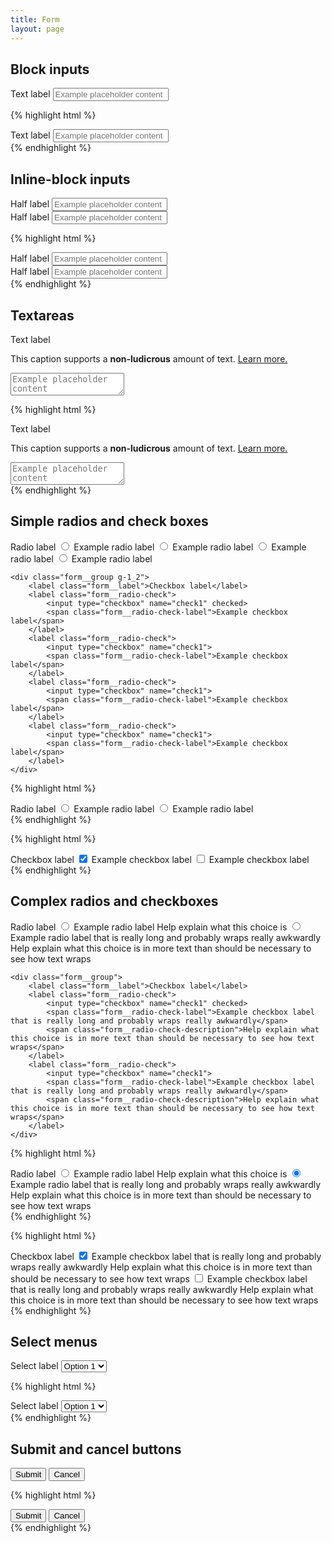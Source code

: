 ```yaml
---
title: Form
layout: page
---
```


## Block inputs

<div class="form__group">
	<label for="input1" class="form__label">Text label</label>
	<input id="input1" type="text" class="form__input" placeholder="Example placeholder content">
</div>

{% highlight html %}
<div class="form__group">
	<label for="input1" class="form__label">Text label</label>
	<input id="input1" type="text" class="form__input" placeholder="Example placeholder content">
</div>
{% endhighlight %}

## Inline-block inputs

<div class="inline-input-container">
	<div class="inline-input-grid">
		<div class="inline-input-row">
			<div class="form__group form__group--inline">
				<label for="input2" class="form__label">Half label</label>
				<input id="input2" type="text" class="form__input" placeholder="Example placeholder content">
			</div>
			<div class="form__group form__group--inline">
				<label for="input3" class="form__label">Half label</label>
				<input id="input3" type="text" class="form__input" placeholder="Example placeholder content">
			</div>
		</div>
	</div>
</div>

{% highlight html %}
<div class="inline-input-container">
	<div class="inline-input-grid">
		<div class="inline-input-row">
			<div class="form__group form__group--inline">
				<label for="input2" class="form__label">Half label</label>
				<input id="input2" type="text" class="form__input" placeholder="Example placeholder content">
			</div>
			<div class="form__group form__group--inline">
				<label for="input3" class="form__label">Half label</label>
				<input id="input3" type="text" class="form__input" placeholder="Example placeholder content">
			</div>
		</div>
	</div>
</div>
{% endhighlight %}

## Textareas

<div class="form__group">
	<label for="textarea1" class="form__label">Text label</label>
	<p class="form__description">This caption supports a <strong>non-ludicrous</strong> amount of text. <a href="#">Learn more.</a></p>
	<textarea id="textarea1" class="form__input" placeholder="Example placeholder content"></textarea>
</div>

{% highlight html %}
<div class="form__group">
	<label for="textarea1" class="form__label">Text label</label>
	<p class="form__description">This caption supports a <strong>non-ludicrous</strong> amount of text. <a href="#">Learn more.</a></p>
	<textarea id="textarea1" class="form__input" placeholder="Example placeholder content"></textarea>
</div>
{% endhighlight %}

## Simple radios and check boxes

<div class="container-full-width">
	<div class="form__group g-1_2">
		<label class="form__label">Radio label</label>
		<label class="form__radio-check">
			<input type="radio" name="radio1" checked>
			<span class="form__radio-check-label">Example radio label</span>
		</label>
		<label class="form__radio-check">
			<input type="radio" name="radio1">
			<span class="form__radio-check-label">Example radio label</span>
		</label>
		<label class="form__radio-check">
			<input type="radio" name="radio1">
			<span class="form__radio-check-label">Example radio label</span>
		</label>
		<label class="form__radio-check">
			<input type="radio" name="radio1">
			<span class="form__radio-check-label">Example radio label</span>
		</label>
	</div>

	<div class="form__group g-1_2">
		<label class="form__label">Checkbox label</label>
		<label class="form__radio-check">
			<input type="checkbox" name="check1" checked>
			<span class="form__radio-check-label">Example checkbox label</span>
		</label>
		<label class="form__radio-check">
			<input type="checkbox" name="check1">
			<span class="form__radio-check-label">Example checkbox label</span>
		</label>
		<label class="form__radio-check">
			<input type="checkbox" name="check1">
			<span class="form__radio-check-label">Example checkbox label</span>
		</label>
		<label class="form__radio-check">
			<input type="checkbox" name="check1">
			<span class="form__radio-check-label">Example checkbox label</span>
		</label>
	</div>
</div>

{% highlight html %}
<div class="form__group g-1_2">
	<label class="form__label">Radio label</label>
	<label class="form__radio-check">
		<input type="radio" name="radio1" checked>
		<span class="form__radio-check-label">Example radio label</span>
	</label>
	<label class="form__radio-check">
		<input type="radio" name="radio1">
		<span class="form__radio-check-label">Example radio label</span>
	</label>
</div>
{% endhighlight %}

{% highlight html %}
<div class="form__group g-1_2">
	<label class="form__label">Checkbox label</label>
	<label class="form__radio-check">
		<input type="checkbox" name="check1" checked>
		<span class="form__radio-check-label">Example checkbox label</span>
	</label>
	<label class="form__radio-check">
		<input type="checkbox" name="check1">
		<span class="form__radio-check-label">Example checkbox label</span>
	</label>
</div>
{% endhighlight %}

## Complex radios and checkboxes

<div class="container-full-width">
	<div class="form__group">
		<label class="form__label">Radio label</label>
		<label class="form__radio-check">
			<input type="radio" name="radio1" checked>
			<span class="form__radio-check-label">Example radio label</span>
			<span class="form__radio-check-description">Help explain what this choice is</span>
		</label>
		<label class="form__radio-check">
			<input type="radio" name="radio1" checked>
			<span class="form__radio-check-label">Example radio label that is really long and probably wraps really awkwardly</span>
			<span class="form__radio-check-description">Help explain what this choice is in more text than should be necessary to see how text wraps</span>
		</label>
	</div>

	<div class="form__group">
		<label class="form__label">Checkbox label</label>
		<label class="form__radio-check">
			<input type="checkbox" name="check1" checked>
			<span class="form__radio-check-label">Example checkbox label that is really long and probably wraps really awkwardly</span>
			<span class="form__radio-check-description">Help explain what this choice is in more text than should be necessary to see how text wraps</span>
		</label>
		<label class="form__radio-check">
			<input type="checkbox" name="check1">
			<span class="form__radio-check-label">Example checkbox label that is really long and probably wraps really awkwardly</span>
			<span class="form__radio-check-description">Help explain what this choice is in more text than should be necessary to see how text wraps</span>
		</label>
	</div>
</div>

{% highlight html %}
<div class="form__group">
	<label class="form__label">Radio label</label>
	<label class="form__radio-check">
		<input type="radio" name="radio1" checked>
		<span class="form__radio-check-label">Example radio label</span>
		<span class="form__radio-check-description">Help explain what this choice is</span>
	</label>
	<label class="form__radio-check">
		<input type="radio" name="radio1" checked>
		<span class="form__radio-check-label">Example radio label that is really long and probably wraps really awkwardly</span>
		<span class="form__radio-check-description">Help explain what this choice is in more text than should be necessary to see how text wraps</span>
	</label>
</div>
{% endhighlight %}

{% highlight html %}
<div class="form__group">
	<label class="form__label">Checkbox label</label>
	<label class="form__radio-check">
		<input type="checkbox" name="check1" checked>
		<span class="form__radio-check-label">Example checkbox label that is really long and probably wraps really awkwardly</span>
		<span class="form__radio-check-description">Help explain what this choice is in more text than should be necessary to see how text wraps</span>
	</label>
	<label class="form__radio-check">
		<input type="checkbox" name="check1">
		<span class="form__radio-check-label">Example checkbox label that is really long and probably wraps really awkwardly</span>
		<span class="form__radio-check-description">Help explain what this choice is in more text than should be necessary to see how text wraps</span>
	</label>
</div>
{% endhighlight %}

## Select menus

<div class="form__group form__group--select">
	<label for="select1" class="form__label">Select label</label>
	<select id="select1" class="form__select">
		<option>Option 1</option>
		<option>Option 2</option>
		<option>Option 3</option>
		<option>Option 4</option>
		<option>Option 5</option>
	</select>
</div>

{% highlight html %}
<div class="form__group form__group--select">
	<label for="select1" class="form__label">Select label</label>
	<select id="select1" class="form__select">
		<option>Option 1</option>
		<option>Option 2</option>
		<option>Option 3</option>
		<option>Option 4</option>
		<option>Option 5</option>
	</select>
</div>
{% endhighlight %}

## Submit and cancel buttons

<div class="form__group form__group--actions">
	<input type="submit" class="btn" value="Submit">
	<input type="button" class="btn btn--outline" value="Cancel">
</div>

{% highlight html %}
<div class="form__group form__group--actions">
	<input type="submit" class="btn" value="Submit">
	<input type="button" class="btn btn--outline" value="Cancel">
</div>
{% endhighlight %}
